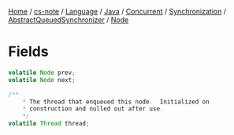 [Home](https://mengxianbin.github.io) /
[cs-note](https://mengxianbin.github.io/cs-note/content) /
[Language](https://mengxianbin.github.io/cs-note/content/Language) /
[Java](https://mengxianbin.github.io/cs-note/content/Language/Java) /
[Concurrent](https://mengxianbin.github.io/cs-note/content/Language/Java/Concurrent) /
[Synchronization](https://mengxianbin.github.io/cs-note/content/Language/Java/Concurrent/Synchronization) /
[AbstractQueuedSynchronizer](https://mengxianbin.github.io/cs-note/content/Language/Java/Concurrent/Synchronization/AbstractQueuedSynchronizer) /
[Node](https://mengxianbin.github.io/cs-note/content/Language/Java/Concurrent/Synchronization/AbstractQueuedSynchronizer/Node)

# Fields

```java
volatile Node prev;
volatile Node next;

/**
    * The thread that enqueued this node.  Initialized on
    * construction and nulled out after use.
    */
volatile Thread thread;
```
